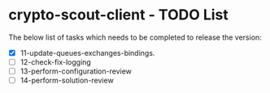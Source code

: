 # crypto-scout-client - TODO List

The below list of tasks which needs to be completed to release the version:

- [x] 11-update-queues-exchanges-bindings.
- [ ] 12-check-fix-logging
- [ ] 13-perform-configuration-review
- [ ] 14-perform-solution-review